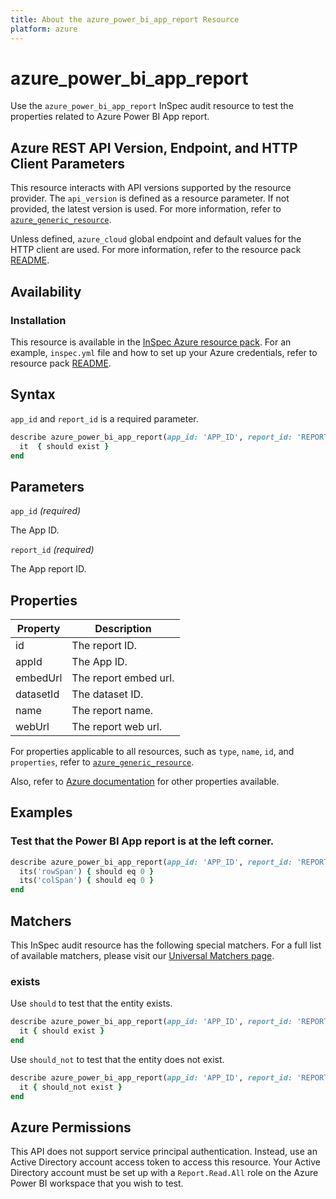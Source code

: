 ```yaml
---
title: About the azure_power_bi_app_report Resource
platform: azure
---
```


# azure_power_bi_app_report

Use the `azure_power_bi_app_report` InSpec audit resource to test the properties related to Azure Power BI App report.

## Azure REST API Version, Endpoint, and HTTP Client Parameters

This resource interacts with API versions supported by the resource provider. The `api_version` is defined as a resource parameter.
If not provided, the latest version is used. For more information, refer to [`azure_generic_resource`](azure_generic_resource.md).

Unless defined, `azure_cloud` global endpoint and default values for the HTTP client are used. For more information, refer to the resource pack [README](../../README.md).

## Availability

### Installation

This resource is available in the [InSpec Azure resource pack](https://github.com/inspec/inspec-azure). For an example, `inspec.yml` file and how to set up your Azure credentials, refer to resource pack [README](../../README.md#Service-Principal).

## Syntax

`app_id` and `report_id` is a required parameter.

```ruby
describe azure_power_bi_app_report(app_id: 'APP_ID', report_id: 'REPORT_ID') do
  it  { should exist }
end
```

## Parameters

`app_id` _(required)_

The App ID.

`report_id` _(required)_

The App report ID.

## Properties

| Property                            | Description                                                      |
|-------------------------------------|------------------------------------------------------------------|
| id                                  | The report ID.                                                   |
| appId                               | The App ID.                                                      |
| embedUrl                            | The report embed url.                                            |
| datasetId                           | The dataset ID.                                                  |
| name                                | The report name.                                                 |
| webUrl                              | The report web url.                                              |

For properties applicable to all resources, such as `type`, `name`, `id`, and `properties`, refer to [`azure_generic_resource`](azure_generic_resource.md#properties).

Also, refer to [Azure documentation](https://docs.microsoft.com/en-us/rest/api/power-bi/apps/get-report) for other properties available.

## Examples

### Test that the Power BI App report is at the left corner.

```ruby
describe azure_power_bi_app_report(app_id: 'APP_ID', report_id: 'REPORT_ID')  do
  its('rowSpan') { should eq 0 }
  its('colSpan') { should eq 0 }
end
```

## Matchers

This InSpec audit resource has the following special matchers. For a full list of available matchers, please visit our [Universal Matchers page](/inspec/matchers/).

### exists

Use `should` to test that the entity exists.

```ruby
describe azure_power_bi_app_report(app_id: 'APP_ID', report_id: 'REPORT_ID')  do
  it { should exist }
end
```

Use `should_not` to test that the entity does not exist.

```ruby
describe azure_power_bi_app_report(app_id: 'APP_ID', report_id: 'REPORT_ID')  do
  it { should_not exist }
end
```

## Azure Permissions

This API does not support service principal authentication. Instead, use an Active Directory account access token to access this resource.
Your Active Directory account must be set up with a `Report.Read.All` role on the Azure Power BI workspace that you wish to test.
